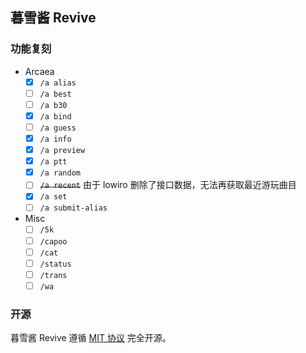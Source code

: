 ﻿## 暮雪酱 Revive

### 功能复刻

- Arcaea
    - [x] `/a alias`
    - [ ] `/a best`
    - [ ] `/a b30`
    - [x] `/a bind`
    - [ ] `/a guess`
    - [x] `/a info`
    - [x] `/a preview`
    - [x] `/a ptt`
    - [x] `/a random`
    - [ ] ~~`/a recent`~~ 由于 lowiro 删除了接口数据，无法再获取最近游玩曲目
    - [x] `/a set`
    - [ ] `/a submit-alias`
- Misc
    - [ ] `/5k`
    - [ ] `/capoo`
    - [ ] `/cat`
    - [ ] `/status`
    - [ ] `/trans`
    - [ ] `/wa`

### 开源

暮雪酱 Revive 遵循 [MIT 协议](./LICENSE) 完全开源。
